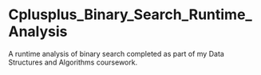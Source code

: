 # Cplusplus_Binary_Search_Runtime_Analysis
A runtime analysis of binary search completed as part of my Data Structures and Algorithms coursework.
